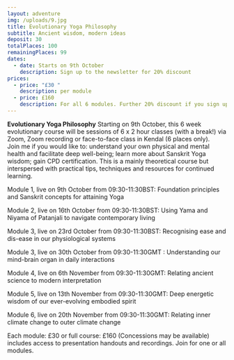 ```yaml
---
layout: adventure
img: /uploads/9.jpg
title: Evolutionary Yoga Philosophy
subtitle: Ancient wisdom, modern ideas
deposit: 30
totalPlaces: 100
remainingPlaces: 99
dates:
  - date: Starts on 9th October
    description: Sign up to the newsletter for 20% discount
prices:
  - price: "£30 "
    description: per module
  - price: £160
    description: For all 6 modules. Further 20% discount if you sign up to our newsletter
---
```

**Evolutionary Yoga Philosophy** Starting on 9th October, this 6 week evolutionary course will be sessions of 6 x 2 hour classes (with a break!) via Zoom, Zoom recording or face-to-face class in Kendal (6 places only).\
Join me if you would like to: understand your own physical and mental health and facilitate deep well-being; learn more about Sanskrit Yoga wisdom; gain CPD certification. This is a mainly theoretical course but interspersed with practical tips, techniques and resources for continued learning.

Module 1, live on 9th October from 09:30-11:30BST: Foundation principles and Sanskrit concepts for attaining Yoga

Module 2, live on 16th October from 09:30-11:30BST: Using Yama and Niyama of Patanjali to navigate contemporary living

Module 3, live on 23rd October from 09:30-11:30BST: Recognising ease and dis-ease in our physiological systems

Module 3, live on 30th October from 09:30-11:30GMT : Understanding our mind-brain organ in daily interactions

Module 4, live on 6th November from 09:30-11:30GMT: Relating ancient science to modern interpretation

Module 5, live on 13th November from 09:30-11:30GMT: Deep energetic wisdom of our ever-evolving embodied spirit

Module 6, live on 20th November from 09:30-11:30GMT: Relating inner climate change to outer climate change

Each module: £30 or full course: £160 (Concessions may be available) includes access to presentation handouts and recordings. Join for one or all modules.